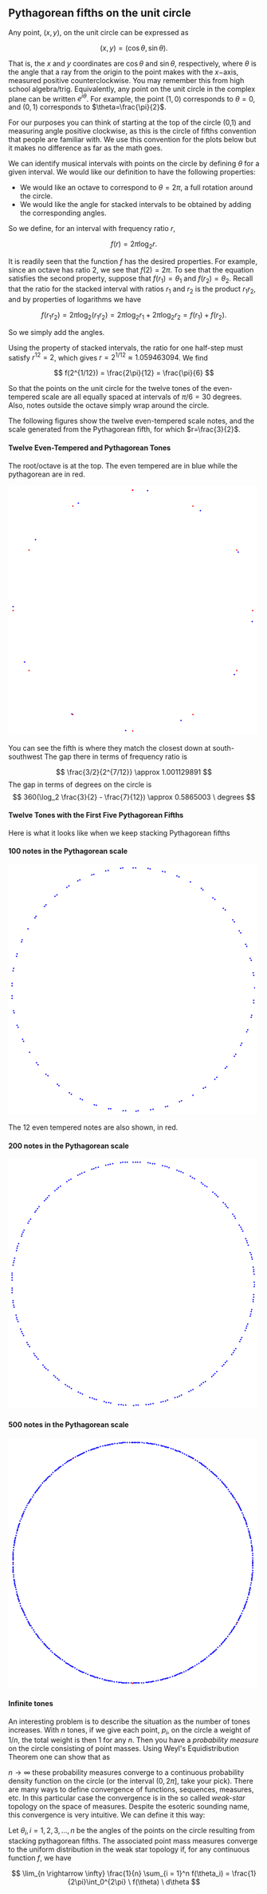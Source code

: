 ## Pythagorean fifths on the unit circle

Any point, $(x,y)$, on the unit circle can be expressed as

$$ (x,y)=(\cos \theta, \sin \theta). $$

That is, the $x$ and $y$ coordinates are $\cos \theta$ and $\sin \theta$, respectively, where $\theta$ is the angle that a ray from the origin to the point makes with the $x-$axis, measured positive counterclockwise. You may remember this from high school algebra/trig. Equivalently, any point on the unit circle in the complex plane can be written $e^{i \theta}$. For example, the point $(1,0)$ corresponds to $\theta=0$, and $(0,1)$ corresponds to $\theta=\frac{\pi}{2}$.

For our purposes you can think of starting at the top of the circle (0,1) and measuring angle positive clockwise, as this is the circle of fifths convention that people are familiar with. We use this convention for the plots below but it makes no difference as far as the math goes. 
 
We can identify musical intervals with points on the circle by defining $\theta$ for a given interval. We would like our definition to have the following properties:

-   We would like an octave to correspond to $\theta=2\pi$, a full rotation around the circle.
-   We would like the angle for stacked intervals to be obtained by adding the corresponding angles.

So we define, for an interval with frequency ratio $r$,

$$ f(r)=2\pi \log_2 r. $$

It is readily seen that the function $f$ has the desired properties. For example, since an octave has ratio 2, we see that $f(2)=2\pi$. To see that the equation satisfies the second property, suppose that $f(r_1)=\theta_1$ and $f(r_2)=\theta_2$. Recall that the ratio for the stacked interval with ratios $r_1$ and $r_2$ is the product $r_1r_2$, and by properties of logarithms we have

$$ f(r_1r_2) = 2\pi \log_2(r_1r_2) = 2\pi \log_2 r_1 + 2\pi \log_2 r_2 = f(r_1) + f(r_2). $$

So we simply add the angles.

Using the property of stacked intervals, the ratio for one half-step must satisfy $r^{12}=2$, which gives $r=2^{1/12}\approx 1.059463094$. We find

$$ f(2^{1/12}) = \frac{2\pi}{12} = \frac{\pi}{6} $$

So that the points on the unit circle for the twelve tones of the even-tempered scale are all equally spaced at intervals of $\pi/6 = 30$ degrees. Also, notes outside the octave simply wrap around the circle. 

The following figures show the twelve even-tempered scale notes, and the scale generated from the Pythagorean fifth, for which $r=\frac{3}{2}$.

#### Twelve Even-Tempered and Pythagorean Tones

The root/octave is at the top. The even tempered are in blue while the pythagorean are in red.

![Even-tempered and pytgagoraean tones on the unit circle.](images/scale_even_pyth.png)

You can see the fifth is where they match the closest down at south-southwest The gap there in terms of frequency ratio is

$$ \frac{3/2}{2^{7/12}} \approx 1.001129891
$$ The gap in terms of degrees on the circle is $$
360(\log_2 \frac{3}{2} - \frac{7}{12}) \approx 0.5865003 \ degrees
$$

#### Twelve Tones with the First Five Pythagorean Fifths

Here is what it looks like when we keep stacking Pythagorean fifths

#### 100 notes in the Pythagorean scale

![](images/100pts.png)

The 12 even tempered notes are also shown, in red.

#### 200 notes in the Pythagorean scale

![](images/200pts.png)

#### 500 notes in the Pythagorean scale

![](images/500pts.png)

#### Infinite tones

An interesting problem is to describe the situation as the number of tones increases. With $n$ tones, if we give each point, $p_i$, on the circle a weight of $1/n$, the total weight is then 1 for any $n$. Then you have a *probability measure* on the circle consisting of point masses. Using Weyl's Equidistribution Theorem one can show that as

$n \rightarrow \infty$ these probability measures converge to a continuous probability density function on the circle (or the interval $(0, 2\pi]$, take your pick). There are many ways to define convergence of functions, sequences, measures, etc. In this particular case the convergence is in the so called *weak-star* topology on the space of measures. Despite the esoteric sounding name, this convergence is very intuitive. We can define it this way:

Let $\theta_i, i = 1, 2, 3, ..., n$ be the angles of the points on the circle resulting from stacking pythagorean fifths. The associated point mass measures converge to the uniform distribution in the weak star topology if, for any continuous function $f$, we have 

$$
\lim_{n \rightarrow \infty} \frac{1}{n} \sum_{i = 1}^n f(\theta_i) = \frac{1}{2\pi}\int_0^{2\pi} \ f(\theta) \ d\theta
$$